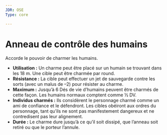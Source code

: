 ```yaml
---
JDR: OSE
Type: core

---
```

# Anneau de contrôle des humains

Accorde le pouvoir de charmer les humains.

- **Utilisation :** Un charme peut être placé sur un humain se trouvant dans les 18 m. Une cible peut être charmée par round.
- **Résistance :** La cible peut effectuer un jet de sauvegarde contre les sorts (avec un malus de –2) pour résister au charme.
- **Maximum :** Jusqu’à 6 Dés de vie d’humains peuvent être charmés de cette façon. Les humains normaux comptent comme ½ DV.
- **Individus charmés :** Ils considèrent le personnage charmé comme un ami de confiance et le défendront. Les cibles obéiront aux ordres du personnage, tant qu’ils ne sont pas manifestement dangereux et ne contredisent pas leur alignement.
- **Durée :** Le charme dure jusqu’à ce qu’il soit dissipé, que l’anneau soit retiré ou que le porteur l’annule.